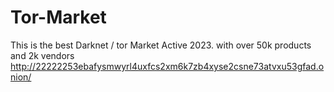 # Tor-Market
This is the best Darknet / tor Market Active 2023. with over 50k products and 2k vendors http://22222253ebafysmwyrl4uxfcs2xm6k7zb4xyse2csne73atvxu53gfad.onion/
